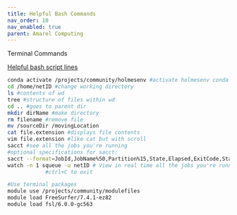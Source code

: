 ```yaml
---
title: Helpful Bash Commands
nav_order: 10
nav_enabled: true 
parent: Amarel Computing
---
```


Terminal Commands

[Helpful bash script lines](https://www.notion.so/Helpful-bash-script-lines-cfb5aa83a8104a6dafffb188fa7227ba?pvs=21)

```bash
conda activate /projects/community/holmesenv #activate holmesenv conda
cd /home/netID #change working directory
ls #contents of wd
tree #structure of files within wd 
cd .. #goes to parent dir
mkdir dirName #make directory
rm filename #remove file
mv /sourceDir /movingLocation
cat file.extension #displays file contents 
vim file.extension #like cat but with scroll
sacct #see all the jobs you're running
#optional specifications for sacct:
sacct --format=JobId,JobName%50,Partition%15,State,Elapsed,ExitCode,Start,End --starttime=2024-06-08T22:43:21
watch -n 1 squeue -u netID # View in real time all the jobs you're running
			#ctrl+C to exit

```

```bash
#Use terminal packages
module use /projects/community/modulefiles
module load FreeSurfer/7.4.1-ez82
module load fsl/6.0.0-gc563
```